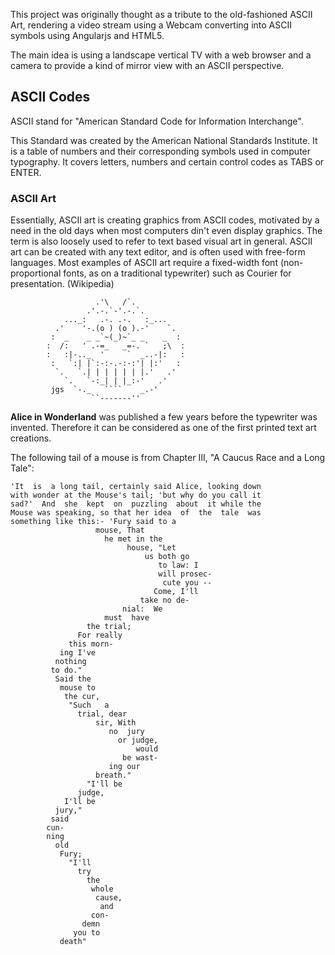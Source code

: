 This project was originally thought as a tribute to the old-fashioned ASCII Art, rendering a video stream using a Webcam converting into ASCII symbols using Angularjs and HTML5. 

The main idea is using a landscape vertical TV with a web browser and a camera to provide a kind of mirror view with an ASCII perspective.

## ASCII Codes

ASCII stand for "American Standard Code for Information Interchange".

This Standard was created by the American National Standards Institute. 
It is a table of numbers and their corresponding symbols used in computer typography. 
It covers letters, numbers and certain control codes as TABS or ENTER.

### ASCII Art

Essentially, ASCII art is creating graphics from ASCII codes, motivated by a need in the old days when most computers din't even display graphics. 
The term is also loosely used to refer to text based visual art in general. ASCII art can be created with any text editor, and is often used with free-form languages. 
Most examples of ASCII art require a fixed-width font (non-proportional fonts, as on a traditional typewriter) such as Courier for presentation. (Wikipedia)

```
                   .'\   /`.
                 .'.-.`-'.-.`.
            ..._:   .-. .-.   :_...
          .'    '-.(o ) (o ).-'    `.
         :  _    _ _`~(_)~`_ _    _  :
        :  /:   ' .-=_   _=-. `   ;\  :
        :   :|-.._  '     `  _..-|:   :
         :   `:| |`:-:-.-:-:'| |:'   :
          `.   `.| | | | | | |.'   .'
            `.   `-:_| | |_:-'   .'
         jgs  `-._   ````    _.-'
                  ``-------''
```

<b>Alice in Wonderland</b> was published a few years before the typewriter was invented. Therefore it can be considered as one of the first printed text art creations.

The following tail of a mouse is from Chapter III, "A Caucus Race and a Long Tale": 
```
'It  is  a long tail, certainly said Alice, looking down
with wonder at the Mouse's tail; 'but why do you call it
sad?'  And  she  kept  on  puzzling  about  it while the
Mouse was speaking, so that her idea  of  the  tale  was
something like this:- 'Fury said to a
                   mouse, That
                     he met in the
                          house, "Let
                              us both go
                                 to law: I
                                 will prosec-
                                  cute you --
                                Come, I'll
                             take no de-
                         nial:  We
                     must  have
                 the trial;
               For really
             this morn-
           ing I've
          nothing
         to do."
          Said the
           mouse to
            the cur,
             "Such   a
               trial, dear
                   sir, With
                      no  jury
                        or judge,
                            would
                         be wast-
                      ing our
                   breath."
                 "I'll be
               judge,
            I'll be
          jury,"
         said
        cun-
        ning
          old
           Fury;
             "I'll
               try
                 the
                  whole
                   cause,
                    and
                  con-
                demn
              you to
           death"
```


